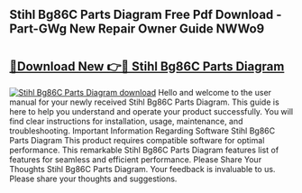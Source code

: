 ## Stihl Bg86C Parts Diagram Free Pdf Download - Part-GWg New Repair Owner Guide NWWo9

# <h2><a href="http://dft6yx.blite.top/?on=Stihl+Bg86C+Parts+Diagram">🔗Download New 👉🔴 Stihl Bg86C Parts Diagram</a></h2>

[![Stihl Bg86C Parts Diagram download](https://i.imgur.com/lujVjoI.png)](http://dft6yx.blite.top/?on=Stihl+Bg86C+Parts+Diagram)
Hello and welcome to the user manual for your newly received Stihl Bg86C Parts Diagram. This guide is here to help you understand and operate your product successfully. You will find clear instructions for installation, usage, maintenance, and troubleshooting. Important Information Regarding Software Stihl Bg86C Parts Diagram This product requires compatible software for optimal performance. This remarkable Stihl Bg86C Parts Diagram features list of features for seamless and efficient performance. Please Share Your Thoughts Stihl Bg86C Parts Diagram. Your feedback is invaluable to us. Please share your thoughts and suggestions.
